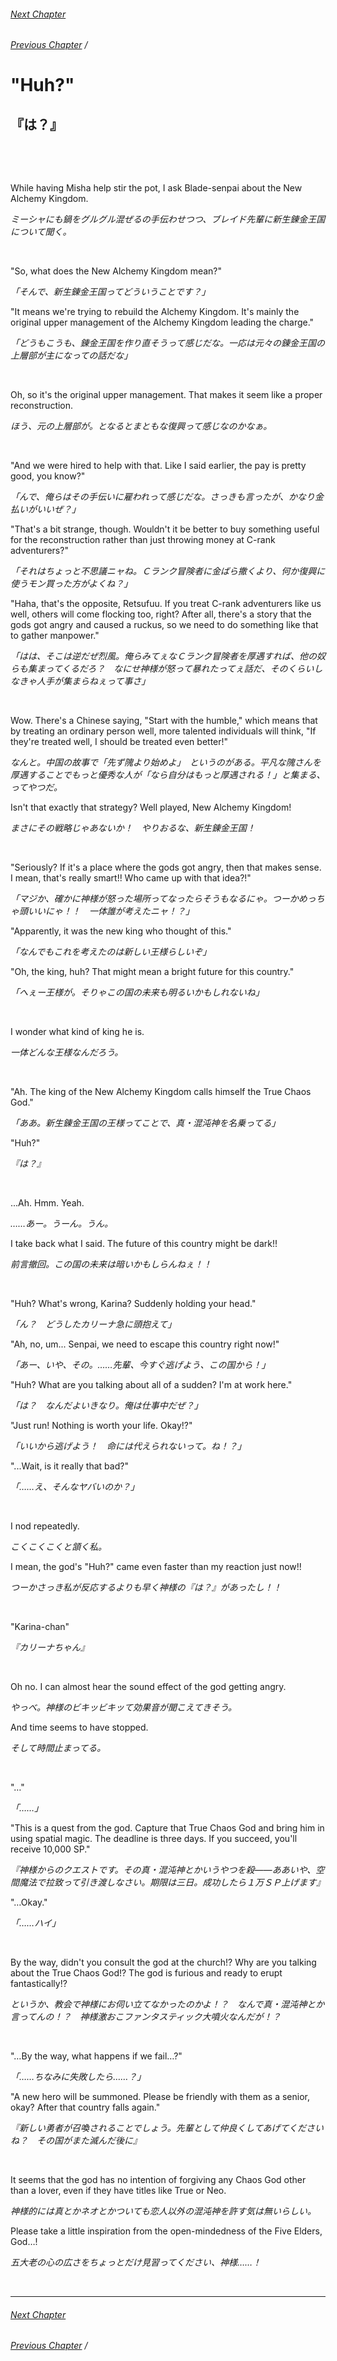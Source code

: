 ###### [Next Chapter](./chapter_0276.md)
###### [Previous Chapter](./chapter_0274.md)&nbsp;/&nbsp;

# "Huh?"

## 『は？』

&nbsp;

&nbsp;

While having Misha help stir the pot, I ask Blade-senpai about the New Alchemy Kingdom.

*ミーシャにも鍋をグルグル混ぜるの手伝わせつつ、ブレイド先輩に新生錬金王国について聞く。*

&nbsp;

"So, what does the New Alchemy Kingdom mean?"

*「そんで、新生錬金王国ってどういうことです？」*

"It means we're trying to rebuild the Alchemy Kingdom. It's mainly the original upper management of the Alchemy Kingdom leading the charge."

*「どうもこうも、錬金王国を作り直そうって感じだな。一応は元々の錬金王国の上層部が主になっての話だな」*

&nbsp;

Oh, so it's the original upper management. That makes it seem like a proper reconstruction.

*ほう、元の上層部が。となるとまともな復興って感じなのかなぁ。*

&nbsp;

"And we were hired to help with that. Like I said earlier, the pay is pretty good, you know?"

*「んで、俺らはその手伝いに雇われって感じだな。さっきも言ったが、かなり金払いがいいぜ？」*

"That's a bit strange, though. Wouldn't it be better to buy something useful for the reconstruction rather than just throwing money at C-rank adventurers?"

*「それはちょっと不思議ニャね。Ｃランク冒険者に金ばら撒くより、何か復興に使うモン買った方がよくね？」*

"Haha, that's the opposite, Retsufuu. If you treat C-rank adventurers like us well, others will come flocking too, right? After all, there's a story that the gods got angry and caused a ruckus, so we need to do something like that to gather manpower."

*「はは、そこは逆だぜ烈風。俺らみてぇなＣランク冒険者を厚遇すれば、他の奴らも集まってくるだろ？　なにせ神様が怒って暴れたってぇ話だ、そのくらいしなきゃ人手が集まらねぇって事さ」*

&nbsp;

Wow. There's a Chinese saying, "Start with the humble," which means that by treating an ordinary person well, more talented individuals will think, "If they're treated well, I should be treated even better!"

*なんと。中国の故事で「先ず隗より始めよ」　というのがある。平凡な隗さんを厚遇することでもっと優秀な人が「なら自分はもっと厚遇される！」と集まる、ってやつだ。*

Isn't that exactly that strategy? Well played, New Alchemy Kingdom!

*まさにその戦略じゃあないか！　やりおるな、新生錬金王国！*

&nbsp;

"Seriously? If it's a place where the gods got angry, then that makes sense. I mean, that's really smart!! Who came up with that idea?!"

*「マジか、確かに神様が怒った場所ってなったらそうもなるにゃ。つーかめっちゃ頭いいにゃ！！　一体誰が考えたニャ！？」*

"Apparently, it was the new king who thought of this."

*「なんでもこれを考えたのは新しい王様らしいぞ」*

"Oh, the king, huh? That might mean a bright future for this country."

*「へぇー王様が。そりゃこの国の未来も明るいかもしれないね」*

&nbsp;

I wonder what kind of king he is.

*一体どんな王様なんだろう。*

&nbsp;

"Ah. The king of the New Alchemy Kingdom calls himself the True Chaos God."

*「ああ。新生錬金王国の王様ってことで、真・混沌神を名乗ってる」*

"Huh?"

*『は？』*

&nbsp;

...Ah. Hmm. Yeah.

*……あー。うーん。うん。*

I take back what I said. The future of this country might be dark!!

*前言撤回。この国の未来は暗いかもしらんねぇ！！*

&nbsp;

"Huh? What's wrong, Karina? Suddenly holding your head."

*「ん？　どうしたカリーナ急に頭抱えて」*

"Ah, no, um... Senpai, we need to escape this country right now!"

*「あー、いや、その。……先輩、今すぐ逃げよう、この国から！」*

"Huh? What are you talking about all of a sudden? I'm at work here."

*「は？　なんだよいきなり。俺は仕事中だぜ？」*

"Just run! Nothing is worth your life. Okay!?"

*「いいから逃げよう！　命には代えられないって。ね！？」*

"...Wait, is it really that bad?"

*「……え、そんなヤバいのか？」*

&nbsp;

I nod repeatedly.

*こくこくこくと頷く私。*

I mean, the god's "Huh?" came even faster than my reaction just now!!

*つーかさっき私が反応するよりも早く神様の『は？』があったし！！*

&nbsp;

"Karina-chan"

*『カリーナちゃん』*

&nbsp;

Oh no. I can almost hear the sound effect of the god getting angry.

*やっべ。神様のビキッビキッて効果音が聞こえてきそう。*

And time seems to have stopped.

*そして時間止まってる。*

&nbsp;

"…"

*「……」*

"This is a quest from the god. Capture that True Chaos God and bring him in using spatial magic. The deadline is three days. If you succeed, you'll receive 10,000 SP."

*『神様からのクエストです。その真・混沌神とかいうやつを殺――ああいや、空間魔法で拉致って引き渡しなさい。期限は三日。成功したら１万ＳＰ上げます』*

"…Okay."

*「……ハイ」*

&nbsp;

By the way, didn't you consult the god at the church!? Why are you talking about the True Chaos God!? The god is furious and ready to erupt fantastically!?

*というか、教会で神様にお伺い立てなかったのかよ！？　なんで真・混沌神とか言ってんの！？　神様激おこファンタスティック大噴火なんだが！？*

&nbsp;

"…By the way, what happens if we fail…?"

*「……ちなみに失敗したら……？」*

"A new hero will be summoned. Please be friendly with them as a senior, okay? After that country falls again."

*『新しい勇者が召喚されることでしょう。先輩として仲良くしてあげてくださいね？　その国がまた滅んだ後に』*

&nbsp;

It seems that the god has no intention of forgiving any Chaos God other than a lover, even if they have titles like True or Neo.

*神様的には真とかネオとかついても恋人以外の混沌神を許す気は無いらしい。*

Please take a little inspiration from the open-mindedness of the Five Elders, God…!

*五大老の心の広さをちょっとだけ見習ってください、神様……！*

&nbsp;


---

###### [Next Chapter](./chapter_0276.md)
###### [Previous Chapter](./chapter_0274.md)&nbsp;/&nbsp;
